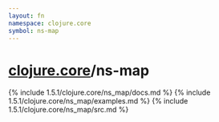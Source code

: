 ```yaml
---
layout: fn
namespace: clojure.core
symbol: ns-map
---
```


# [clojure.core](../)/ns-map

{% include 1.5.1/clojure.core/ns_map/docs.md %}
{% include 1.5.1/clojure.core/ns_map/examples.md %}
{% include 1.5.1/clojure.core/ns_map/src.md %}

